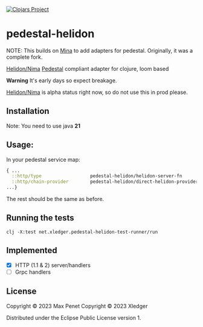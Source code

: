 [![Clojars
Project](https://img.shields.io/clojars/v/net.xledger/pedestal-helidon.svg)](https://clojars.org/net.xledger/pedestal-helidon)

# pedestal-helidon

NOTE: This builds on [Mina](https://github.com/mpenet/mina) to add adapters for pedestal. Originally, it was a complete fork.

[Helidon/Nima](https://helidon.io/nima) [Pedestal](https://github.com/pedestal/pedestal) compliant adapter for clojure, loom based 

**Warning** It's early days so expect breakage.

[Helidon/Nima](https://helidon.io/nima) is alpha status right now, so do not use this in prod please. 

## Installation

Note: You need to use java **21**

## Usage:

In your pedestal service map:

```clojure
{ ...
  ::http/type                  pedestal-helidon/helidon-server-fn
  ::http/chain-provider        pedestal-helidon/direct-helidon-provider
...}
```

The rest should be the same as before.

## Running the tests

`clj -X:test net.xledger.pedestal-helidon-test-runner/run`

## Implemented

- [x] HTTP (1.1 & 2) server/handlers
- [ ] Grpc handlers

## License

Copyright © 2023 Max Penet 
Copyright © 2023 Xledger

Distributed under the Eclipse Public License version 1.
